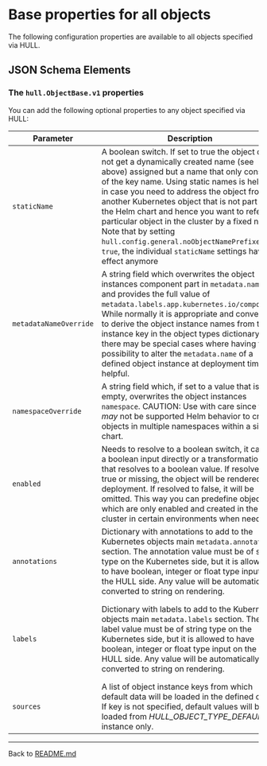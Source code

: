 # Base properties for all objects

The following configuration properties are available to all objects specified via HULL.

## JSON Schema Elements

### The `hull.ObjectBase.v1` properties

You can add the following optional properties to any object specified via HULL: 

| Parameter | Description  | Default | Example 
| --------  | -------------| ------- | --------
`staticName` | A boolean switch. If set to true the object does not get a dynamically created name (see above) assigned but a name that only consists of the key name. Using static names is helpful in case you need to address the object from another Kubernetes object that is not part of the Helm chart and hence you want to refer to particular object in the cluster by a fixed name. Note that by setting `hull.config.general.noObjectNamePrefixes` to `true`, the individual `staticName` settings have no effect anymore | `false` | `true`<br>`false`
`metadataNameOverride` | A string field which overwrites the object instances component part in `metadata.name` and provides the full value of `metadata.labels.app.kubernetes.io/component`. While normally it is appropriate and convenient to derive the object instance names from the instance key in the object types dictionary, there may be special cases where having the possibility to alter the `metadata.name` of a defined object instance at deployment time is helpful.
`namespaceOverride` | A string field which, if set to a value that is not empty, overwrites the object instances `namespace`. CAUTION: Use with care since this _may_ not be supported Helm behavior to create objects in multiple namespaces within a single chart.
`enabled` | Needs to resolve to a boolean switch, it can be a boolean input directly or a transformation that resolves to a boolean value. If resolved to true or missing, the object will be rendered for deployment. If resolved to false, it will be omitted. This way you can predefine objects which are only enabled and created in the cluster in certain environments when needed. | `true` | `true`<br>`false`<br><br>`"_HULL_TRANSFORMATION_<<<NAME=hull.util.transformation.tpl>>><<<CONTENT=`<br>&#160;&#160;`{{`&#160;`(index`&#160;`.`&#160;`\"PARENT\").Values.hull.config.specific.enable_addon`&#160;`}}>>>"`
`annotations` | Dictionary with annotations to add to the Kubernetes objects main `metadata.annotations` section. The annotation value must be of string type on the Kubernetes side, but it is allowed to have boolean, integer or float type input on the HULL side. Any value will be automatically converted to string on rendering. | `{}` | `appImportance:`&#160;`"very`&#160;`low"`<br>`appStatus:`&#160;`"good"`
`labels` | Dictionary with labels to add to the Kubernetes objects main `metadata.labels` section. The label value must be of string type on the Kubernetes side, but it is allowed to have boolean, integer or float type input on the HULL side. Any value will be automatically converted to string on rendering. | | `label-1:`&#160;`DB_TYPE`<br>`label-2:`&#160;`"false"`<br>`label-3:`&#160;`false`<br>`label-4:`&#160;`true`<br>`label-5:`&#160;`"123"`<br>`label-6:`&#160;`123`<br>`label-7:`&#160;`"3.14"`<br>`label-8:`&#160;`3.14` | 
`sources` | A list of object instance keys from which default data will be loaded in the defined order. If key is not specified, default values will be loaded from _HULL_OBJECT_TYPE_DEFAULT_ instance only. | | `-`&#160;`default-instance-envs`<br> `-`&#160;`default-company-labels`


---
Back to [README.md](./../README.md)
